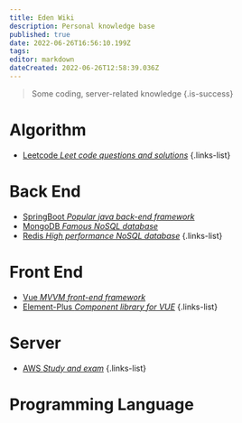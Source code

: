 ```yaml
---
title: Eden Wiki
description: Personal knowledge base
published: true
date: 2022-06-26T16:56:10.199Z
tags: 
editor: markdown
dateCreated: 2022-06-26T12:58:39.036Z
---
```


> Some coding, server-related knowledge
{.is-success}

# Algorithm

- [Leetcode *Leet code questions and solutions*](/home/Algorithm/Leetcode)
{.links-list}

# Back End

- [SpringBoot *Popular java back-end framework*]()
- [MongoDB *Famous NoSQL database*]()
- [Redis *High performance NoSQL database*]()
{.links-list}

# Front End

- [Vue *MVVM front-end framework*]()
- [Element-Plus *Component library for VUE*]()
{.links-list}

# Server

- [AWS *Study and exam*](/home/Server/AWS-Certification)
{.links-list}

# Programming Language

